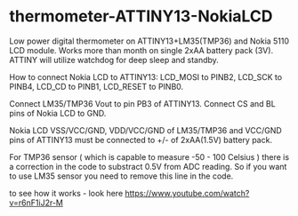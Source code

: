# thermometer-ATTINY13-NokiaLCD
Low power digital thermometer on ATTINY13+LM35(TMP36) and Nokia 5110 LCD module. Works more than month on single 2xAA battery pack (3V). ATTINY will utilize watchdog for deep sleep and standby.

How to connect Nokia LCD to ATTINY13: LCD_MOSI to PINB2, LCD_SCK to PINB4, LCD_CD to PINB1, LCD_RESET to PINB0. 

Connect LM35/TMP36 Vout to pin PB3 of ATTINY13. Connect CS and BL pins of Nokia LCD to GND.

Nokia LCD VSS/VCC/GND, VDD/VCC/GND of LM35/TMP36 and VCC/GND pins of ATTINY13 must be connected to +/- of 2xAA(1.5V) battery pack.

For TMP36 sensor ( which is capable to measure -50 - 100 Celsius ) there is a correction in the code to substract 0.5V from ADC reading. So if you want to use LM35 sensor you need to remove this line in the code.

to see how it works - look here https://www.youtube.com/watch?v=r6nF1iJ2r-M
